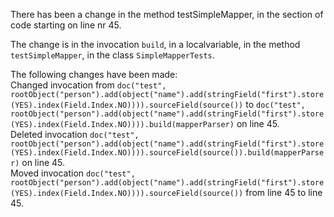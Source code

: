There has been a change in the method testSimpleMapper, in the section of code starting on line nr 45.
  
The change is in the invocation ```build```, in a localvariable, in the method ```testSimpleMapper```, in the class ```SimpleMapperTests```.
  
The following changes have been made:  
Changed invocation from ```doc("test", rootObject("person").add(object("name").add(stringField("first").store(YES).index(Field.Index.NO)))).sourceField(source())``` to ```doc("test", rootObject("person").add(object("name").add(stringField("first").store(YES).index(Field.Index.NO)))).build(mapperParser)``` on line 45.  
Deleted invocation ```doc("test", rootObject("person").add(object("name").add(stringField("first").store(YES).index(Field.Index.NO)))).sourceField(source()).build(mapperParser)``` on line 45.  
Moved invocation ```doc("test", rootObject("person").add(object("name").add(stringField("first").store(YES).index(Field.Index.NO)))).sourceField(source())``` from line 45 to line 45.  

